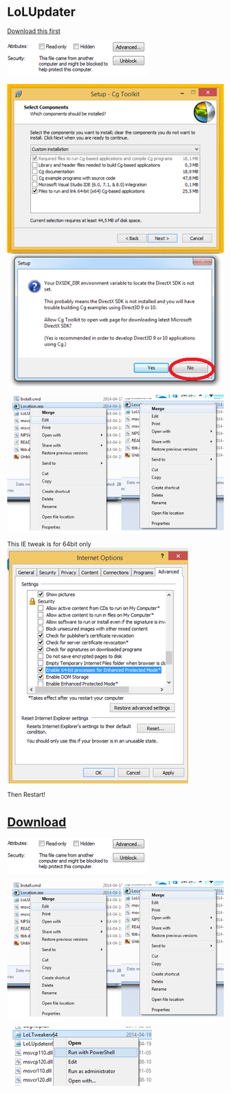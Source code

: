 LoLUpdater
==========

[Download this first](http://developer.download.nvidia.com/cg/Cg_3.1/Cg-3.1_April2012_Setup.exe)

![alt text](Unblock.png)

![alt text](CG.png)

![alt text](Location.png)

This IE tweak is for 64bit only
![alt text](IEx64.png)

Then Restart!

[Download](https://github.com/Loggan08/LoLUpdater/archive/master.zip)
==========
![alt text](Unblock.png)

![alt text](Location.png)

![alt text](Execute.png)














